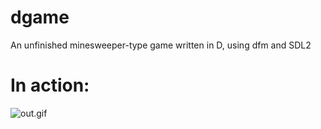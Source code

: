 # dgame
An unfinished minesweeper-type game written in D, using dfm and SDL2

# In action:
![out.gif](https://github.com/merrickbrown/dgame/out.gif)
